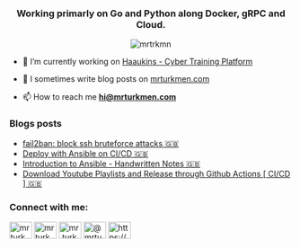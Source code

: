 <h3 align="center">Working primarly on Go and Python along Docker, gRPC and Cloud.</h3>

<p align="center"> <img src="https://komarev.com/ghpvc/?username=mrtrkmn&label=Profile%20views&color=0e75b6&style=flat" alt="mrtrkmn" /> </p>

- 🔭 I’m currently working on [Haaukins - Cyber Training Platform](https://github.com/aau-network-security/haaukins)

- 📝 I sometimes write blog posts on [mrturkmen.com](https://mrturkmen.com)

- 📫 How to reach me **hi@mrturkmen.com**

### Blogs posts
<!-- BLOG-POST-LIST:START -->
- [fail2ban: block ssh bruteforce attacks 🇬🇧](https://mrturkmen.com/fail2ban/)
- [Deploy with Ansible on CI/CD 🇬🇧](https://mrturkmen.com/deploy-with-ansible/)
- [Introduction to Ansible - Handwritten Notes 🇬🇧](https://mrturkmen.com/intro-to-ansible-notes/)
- [Download Youtube Playlists and Release through Github Actions [ CI/CD ] 🇬🇧](https://mrturkmen.com/download-release-youtube-playlists/)
<!-- BLOG-POST-LIST:END -->

<h3 align="left">Connect with me:</h3>
<p align="left">
<a href="https://dev.to/mrturkmen" target="blank"><img align="center" src="https://cdn.jsdelivr.net/npm/simple-icons@3.0.1/icons/dev-dot-to.svg" alt="mrturkmen" height="30" width="40" style= "background-color: white;" /></a>
<a href="https://linkedin.com/in/mrturkmen" target="blank"><img align="center" src="https://cdn.jsdelivr.net/npm/simple-icons@3.0.1/icons/linkedin.svg" alt="mrturkmen" height="30" width="40" style= "background-color: white;"/></a>
<a href="https://instagram.com/mr.turkmen" target="blank"><img align="center" src="https://cdn.jsdelivr.net/npm/simple-icons@3.0.1/icons/instagram.svg" alt="mr.turkmen" height="30" width="40" style= "background-color: white;"/></a>
<a href="https://medium.com/@mrturkmen" target="blank"><img align="center" src="https://cdn.jsdelivr.net/npm/simple-icons@3.0.1/icons/medium.svg" alt="@mrturkmen" height="30" width="40" style= "background-color: white;" /></a>
<a href="/https://mrturkmen.com/feed.xml" target="blank"><img align="center" src="https://cdn.jsdelivr.net/npm/simple-icons@3.0.1/icons/rss.svg" alt="https://mrturkmen.com/feed.xml" height="30" width="40" style= "background-color: white;" /></a>
</p>

